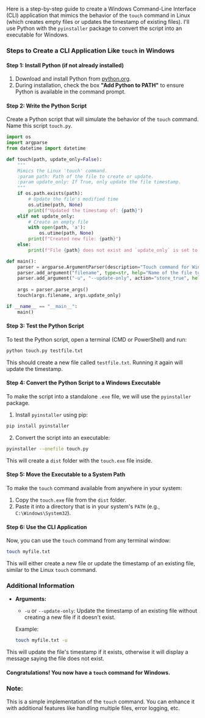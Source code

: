 Here is a step-by-step guide to create a Windows Command-Line Interface (CLI) application that mimics the behavior of the `touch` command in Linux (which creates empty files or updates the timestamp of existing files). I'll use Python with the `pyinstaller` package to convert the script into an executable for Windows.

### Steps to Create a CLI Application Like `touch` in Windows

#### Step 1: Install Python (if not already installed)
1. Download and install Python from [python.org](https://www.python.org/downloads/).
2. During installation, check the box **"Add Python to PATH"** to ensure Python is available in the command prompt.

#### Step 2: Write the Python Script
Create a Python script that will simulate the behavior of the `touch` command. Name this script `touch.py`.

```python
import os
import argparse
from datetime import datetime

def touch(path, update_only=False):
    """
    Mimics the Linux 'touch' command.
    :param path: Path of the file to create or update.
    :param update_only: If True, only update the file timestamp.
    """
    if os.path.exists(path):
        # Update the file's modified time
        os.utime(path, None)
        print(f"Updated the timestamp of: {path}")
    elif not update_only:
        # Create an empty file
        with open(path, 'a'):
            os.utime(path, None)
        print(f"Created new file: {path}")
    else:
        print(f"File {path} does not exist and `update_only` is set to True.")

def main():
    parser = argparse.ArgumentParser(description="Touch command for Windows")
    parser.add_argument("filename", type=str, help="Name of the file to create or update")
    parser.add_argument("-u", "--update-only", action="store_true", help="Only update the timestamp of the file")
    
    args = parser.parse_args()
    touch(args.filename, args.update_only)

if __name__ == "__main__":
    main()
```

#### Step 3: Test the Python Script
To test the Python script, open a terminal (CMD or PowerShell) and run:

```bash
python touch.py testfile.txt
```

This should create a new file called `testfile.txt`. Running it again will update the timestamp.

#### Step 4: Convert the Python Script to a Windows Executable
To make the script into a standalone `.exe` file, we will use the `pyinstaller` package.

1. Install `pyinstaller` using pip:

```bash
pip install pyinstaller
```

2. Convert the script into an executable:

```bash
pyinstaller --onefile touch.py
```

This will create a `dist` folder with the `touch.exe` file inside.

#### Step 5: Move the Executable to a System Path
To make the `touch` command available from anywhere in your system:

1. Copy the `touch.exe` file from the `dist` folder.
2. Paste it into a directory that is in your system's `PATH` (e.g., `C:\Windows\System32`).

#### Step 6: Use the CLI Application
Now, you can use the `touch` command from any terminal window:

```bash
touch myfile.txt
```

This will either create a new file or update the timestamp of an existing file, similar to the Linux `touch` command.

### Additional Information
- **Arguments:**
  - `-u` or `--update-only`: Update the timestamp of an existing file without creating a new file if it doesn't exist.
  
  Example:

  ```bash
  touch myfile.txt -u
  ```

This will update the file's timestamp if it exists, otherwise it will display a message saying the file does not exist.

#### Congratulations! You now have a `touch` command for Windows.

### Note:
This is a simple implementation of the `touch` command. You can enhance it with additional features like handling multiple files, error logging, etc.